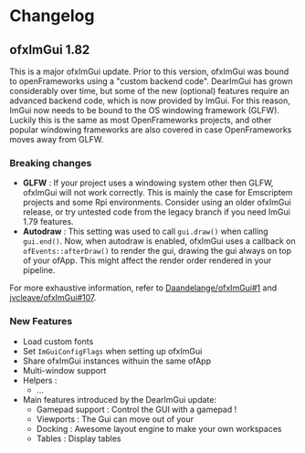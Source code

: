 
# Changelog

## ofxImGui 1.82

This is a major ofxImGui update. Prior to this version, ofxImGui was bound to openFrameworks using a "custom backend code".
DearImGui has grown considerably over time, but some of the new (optional) features require an advanced backend code, which is now provided by ImGui. For this reason, ImGui now needs to be bound to the OS windowing framework (GLFW). Luckily this is the same as most OpenFrameworks projects, and other popular windowing frameworks are also covered in case OpenFrameworks moves away from GLFW.

### Breaking changes
- **GLFW** : If your project uses a windowing system other then GLFW, ofxImGui will not work correctly. This is mainly the case for Emscriptem projects and some Rpi environments. Consider using an older ofxImGui release, or try untested code from the legacy branch if you need ImGui 1.79 features.
- **Autodraw** : This setting was used to call `gui.draw()` when calling `gui.end()`. Now, when autodraw is enabled, ofxImGui uses a callback on `ofEvents::afterDraw()` to render the gui, drawing the gui always on top of your ofApp. This might affect the render order rendered in your pipeline.

For more exhaustive information, refer to [Daandelange/ofxImGui#1](https://github.com/Daandelange/ofxImGui/issues/1) and [jvcleave/ofxImGui#107](https://github.com/jvcleave/ofxImGui/issues/107).

### New Features
- Load custom fonts
- Set `ImGuiConfigFlags` when setting up ofxImGui
- Share ofxImGui instances withuin the same ofApp
- Multi-window support
- Helpers :
  - ...
- Main features introduced by the DearImGui update:
  - Gamepad support : Control the GUI with a gamepad !
  - Viewports : The Gui can move out of your 
  - Docking : Awesome layout engine to make your own workspaces
  - Tables : Display tables
